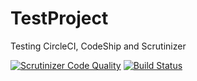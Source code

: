 # TestProject
Testing CircleCI, CodeShip and Scrutinizer

[![Scrutinizer Code Quality](https://scrutinizer-ci.com/g/SanderKnape/TestProject/badges/quality-score.png?b=master)](https://scrutinizer-ci.com/g/SanderKnape/TestProject/?branch=master)
[![Build Status](https://scrutinizer-ci.com/g/SanderKnape/TestProject/badges/build.png?b=master)](https://scrutinizer-ci.com/g/SanderKnape/TestProject/build-status/master)
